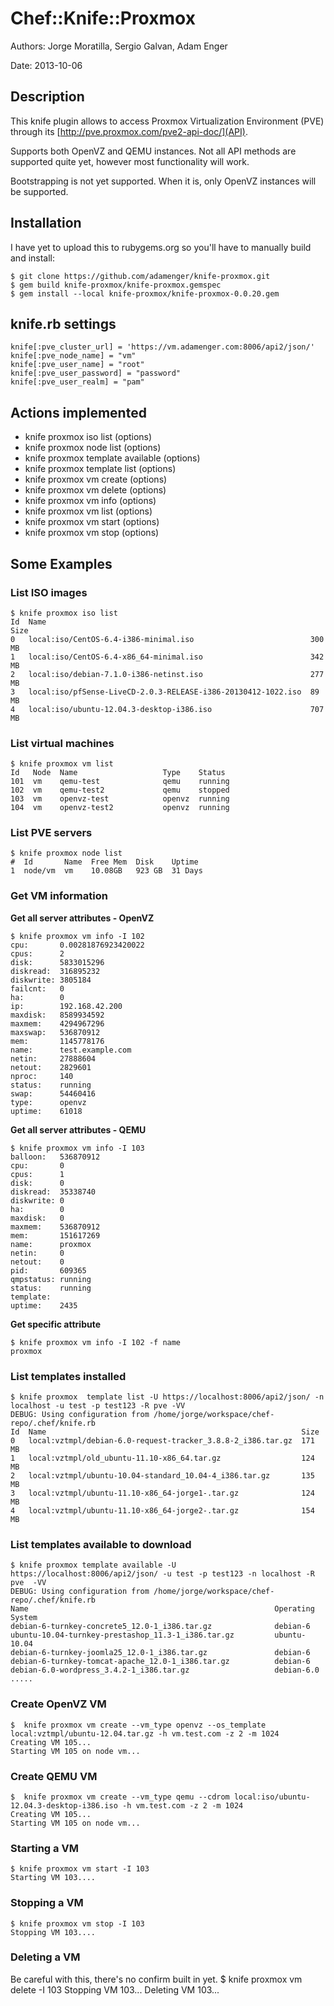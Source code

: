 # Chef::Knife::Proxmox

Authors: Jorge Moratilla, Sergio Galvan, Adam Enger

Date: 2013-10-06


## Description

This knife plugin allows to access Proxmox Virtualization Environment (PVE) through its [http://pve.proxmox.com/pve2-api-doc/](API).

Supports both OpenVZ and QEMU instances. Not all API methods are supported quite yet, however most functionality will work.

Bootstrapping is not yet supported. When it is, only OpenVZ instances will be supported.

## Installation

I have yet to upload this to rubygems.org so you'll have to manually build and install:

    $ git clone https://github.com/adamenger/knife-proxmox.git
	$ gem build knife-proxmox/knife-proxmox.gemspec
    $ gem install --local knife-proxmox/knife-proxmox-0.0.20.gem


## knife.rb settings
    knife[:pve_cluster_url] = 'https://vm.adamenger.com:8006/api2/json/'
	knife[:pve_node_name] = "vm"
	knife[:pve_user_name] = "root"
	knife[:pve_user_password] = "password"
	knife[:pve_user_realm] = "pam"

## Actions implemented

+ knife proxmox iso list (options)
+ knife proxmox node list (options)
+ knife proxmox template available (options)
+ knife proxmox template list (options)
+ knife proxmox vm create (options)
+ knife proxmox vm delete (options)
+ knife proxmox vm info (options)
+ knife proxmox vm list (options)
+ knife proxmox vm start (options)
+ knife proxmox vm stop (options)

## Some Examples

### List ISO images
    $ knife proxmox iso list
    Id  Name                                                           Size  
    0   local:iso/CentOS-6.4-i386-minimal.iso                          300 MB
    1   local:iso/CentOS-6.4-x86_64-minimal.iso                        342 MB
    2   local:iso/debian-7.1.0-i386-netinst.iso                        277 MB
    3   local:iso/pfSense-LiveCD-2.0.3-RELEASE-i386-20130412-1022.iso  89 MB 
    4   local:iso/ubuntu-12.04.3-desktop-i386.iso                      707 MB

### List virtual machines
    $ knife proxmox vm list
	Id   Node  Name                   Type    Status
	101  vm    qemu-test              qemu    running
	102  vm    qemu-test2             qemu    stopped
	103  vm    openvz-test            openvz  running
	104  vm    openvz-test2           openvz  running

### List PVE servers
    $ knife proxmox node list
	#  Id       Name  Free Mem  Disk    Uptime
	1  node/vm  vm    10.08GB   923 GB  31 Days

### Get VM information

**Get all server attributes - OpenVZ**

    $ knife proxmox vm info -I 102
    cpu:       0.00281876923420022
    cpus:      2
    disk:      5833015296
    diskread:  316895232
    diskwrite: 3805184
    failcnt:   0
    ha:        0
    ip:        192.168.42.200
    maxdisk:   8589934592
    maxmem:    4294967296
    maxswap:   536870912
    mem:       1145778176
    name:      test.example.com
    netin:     27888604
    netout:    2829601
    nproc:     140
    status:    running
    swap:      54460416
    type:      openvz
    uptime:    61018

**Get all server attributes - QEMU**

	$ knife proxmox vm info -I 103
	balloon:   536870912
	cpu:       0
	cpus:      1
	disk:      0
	diskread:  35338740
	diskwrite: 0
	ha:        0
	maxdisk:   0
	maxmem:    536870912
	mem:       151617269
	name:      proxmox
	netin:     0
	netout:    0
	pid:       609365
	qmpstatus: running
	status:    running
	template:
	uptime:    2435

**Get specific attribute**

    $ knife proxmox vm info -I 102 -f name
    proxmox

### List templates installed
    $ knife proxmox  template list -U https://localhost:8006/api2/json/ -n localhost -u test -p test123 -R pve -VV
    DEBUG: Using configuration from /home/jorge/workspace/chef-repo/.chef/knife.rb
    Id  Name                                                         Size
    0   local:vztmpl/debian-6.0-request-tracker_3.8.8-2_i386.tar.gz  171 MB
    1   local:vztmpl/old_ubuntu-11.10-x86_64.tar.gz                  124 MB
    2   local:vztmpl/ubuntu-10.04-standard_10.04-4_i386.tar.gz       135 MB
    3   local:vztmpl/ubuntu-11.10-x86_64-jorge1-.tar.gz              124 MB
    4   local:vztmpl/ubuntu-11.10-x86_64-jorge2-.tar.gz              154 MB


### List templates available to download
    $ knife proxmox template available -U https://localhost:8006/api2/json/ -u test -p test123 -n localhost -R pve  -VV
    DEBUG: Using configuration from /home/jorge/workspace/chef-repo/.chef/knife.rb
    Name                                                       Operating System
    debian-6-turnkey-concrete5_12.0-1_i386.tar.gz              debian-6
    ubuntu-10.04-turnkey-prestashop_11.3-1_i386.tar.gz         ubuntu-10.04
    debian-6-turnkey-joomla25_12.0-1_i386.tar.gz               debian-6
    debian-6-turnkey-tomcat-apache_12.0-1_i386.tar.gz          debian-6
    debian-6.0-wordpress_3.4.2-1_i386.tar.gz                   debian-6.0 .....


### Create OpenVZ VM

    $  knife proxmox vm create --vm_type openvz --os_template local:vztmpl/ubuntu-12.04.tar.gz -h vm.test.com -z 2 -m 1024
    Creating VM 105...
    Starting VM 105 on node vm...

### Create QEMU VM

    $  knife proxmox vm create --vm_type qemu --cdrom local:iso/ubuntu-12.04.3-desktop-i386.iso -h vm.test.com -z 2 -m 1024
    Creating VM 105...
    Starting VM 105 on node vm...

### Starting a VM
    $ knife proxmox vm start -I 103
    Starting VM 103....

### Stopping a VM
    $ knife proxmox vm stop -I 103
    Stopping VM 103....

### Deleting a VM
Be careful with this, there's no confirm built in yet.
    $ knife proxmox vm delete -I 103
	Stopping VM 103...
	Deleting VM 103...
